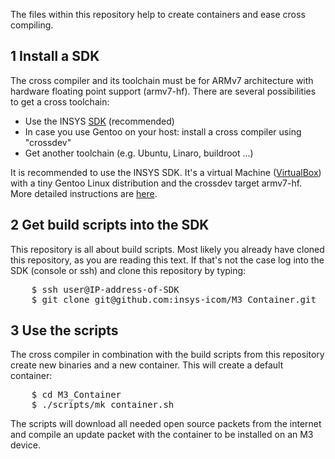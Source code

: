 The files within this repository help to create containers and ease cross compiling.


1 Install a SDK
---
The cross compiler and its toolchain must be for ARMv7 architecture with hardware floating point support (armv7-hf).
There are several possibilities to get a cross toolchain:  

* Use the INSYS [SDK](https://www.insys-icom.de/data/smartbox/M3_SDK_2.ova) (recommended)
* In case you use Gentoo on your host: install a cross compiler using "crossdev"
* Get another toolchain (e.g. Ubuntu, Linaro, buildroot ...)

It is recommended to use the INSYS SDK. It's a virtual Machine ([VirtualBox](https://virtualbox.org)) with a tiny Gentoo Linux distribution and the crossdev target armv7-hf. More detailed instructions are [here](Install_VirtualBox.md "doc/Install_VirtualBox.md").


2 Get build scripts into the SDK
---
This repository is all about build scripts. Most likely you already have cloned this repository, as you are reading this text. If that's not the case log into the SDK (console or ssh) and clone this repository by typing:
<pre>
    $ ssh user@IP-address-of-SDK
    $ git clone git@github.com:insys-icom/M3_Container.git
</pre>


3 Use the scripts
---
The cross compiler in combination with the build scripts from this repository create new binaries and a new container. This will create a default container:
<pre>
    $ cd M3_Container
    $ ./scripts/mk_container.sh
</pre>
The scripts will download all needed open source packets from the internet and compile an update packet with the container to be installed on an M3 device.

